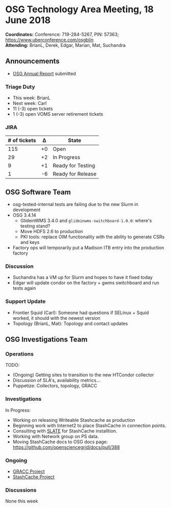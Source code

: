 # OSG Technology Area Meeting, 18 June 2018

**Coordinates:** Conference: 719-284-5267, PIN: 57363; <https://www.uberconference.com/osgblin>  
**Attending:** BrianL, Derek, Edgar, Marian, Mat, Suchandra


## Announcements

-   [OSG Annual Report](http://osg-docdb.opensciencegrid.org/cgi-bin/ShowDocument?docid=1271) submitted


### Triage Duty

-   This week: BrianL
-   Next week: Carl
-   11 (-3) open tickets
-   1 (-3) open VOMS server retirement tickets


### JIRA

| # of tickets | &Delta; | State             |
|------------ |------- |----------------- |
| 115          | +0      | Open              |
| 29           | +2      | In Progress       |
| 9            | +1      | Ready for Testing |
| 1            | -6      | Ready for Release |


## OSG Software Team

-   osg-tested-internal tests are failing due to the new Slurm in development
-   OSG 3.4.14  
    -   GlideinWMS 3.4.0 and `glideinwms-switchboard-1.0.0`: where's testing stand?
    -   Move HDFS 2.6 to production
    -   PKI tools: replace OIM functionality with the ability to generate CSRs and keys
-   Factory ops will temporarily put a Madison ITB entry into the production factory


### Discussion

-   Suchandra has a VM up for Slurm and hopes to have it fixed today
-   Edgar will update condor on the factory + gwms switchboard and run tests again


### Support Update

-   Frontier Squid (Carl): Someone had questions if SELinux + Squid worked, it should with the newest version
-   Topology (BrianL, Mat): Topology and contact updates

## OSG Investigations Team


### Operations

TODO:  

-   (Ongoing) Getting sites to transition to the new HTCondor collector
-   Discussion of SLA's, availability metrics&#x2026;
-   Puppetize: Collectors, topology, GRACC

### Investigations

In Progress:

-   Working on releasing Writeable Stashcache as production
-   Beginning work with Internet2 to place StashCache in connection points.
-   Consulting with [SLATE](http://slateci.io/) for StashCache installtion.
-   Working with Network group on PS data.
-   Moving StashCache docs to OSG docs page: https://github.com/opensciencegrid/docs/pull/388

### Ongoing

-   [GRACC Project](https://jira.opensciencegrid.org/projects/GRACC/)
-   [StashCache Project](https://opensciencegrid.github.io/StashCache/)


### Discussions

None this week
